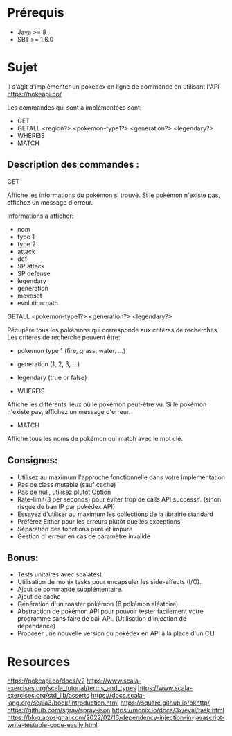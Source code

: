 # Prérequis

- Java >= 8
- SBT >= 1.6.0

# Sujet

Il s'agit d'implémenter un pokedex en ligne de commande en utilisant l'API https://pokeapi.co/

Les commandes qui sont à implémentées sont:

- GET <pokemon-name>
- GETALL <region?> <pokemon-type1?> <generation?> <legendary?>
- WHEREIS <pokemon-name>
- MATCH <pokemon-name>

## Description des commandes :

GET <pokemon-name>

Affiche les informations du pokémon si trouvé.
Si le pokémon n'existe pas, affichez un message d'erreur.

Informations à afficher:

- nom
- type 1
- type 2
- attack
- def
- SP attack
- SP defense
- legendary
- generation
- moveset
- evolution path

GETALL <pokemon-type1?> <generation?> <legendary?>

Récupère tous les pokémons qui corresponde aux critères de recherches.
Les critères de recherche peuvent être:

- pokemon type 1 (fire, grass, water, ...)
- generation (1, 2, 3, ...)
- legendary (true or false)

- WHEREIS <pokemon-name>

Affiche les différents lieux où le pokémon peut-être vu.
Si le pokémon n'existe pas, affichez un message d'erreur.

- MATCH <keyword>

Affiche tous les noms de pokémon qui match avec le mot clé.

## Consignes:

- Utilisez au maximum l'approche fonctionnelle dans votre implémentation
- Pas de class mutable (sauf cache)
- Pas de null, utilisez plutôt Option
- Rate-limit(3 per seconds) pour éviter trop de calls API successif. (sinon risque de ban IP par pokédex API)
- Essayez d'utiliser au maximum les collections de la librairie standard
- Préférez Either pour les erreurs plutôt que les exceptions
- Séparation des fonctions pure et impure
- Gestion d' erreur en cas de paramètre invalide

## Bonus:

- Tests unitaires avec scalatest
- Utilisation de monix tasks pour encapsuler les side-effects (I/O).
- Ajout de commande supplémentaire.
- Ajout de cache
- Génération d'un roaster pokémon (6 pokémon aléatoire)
- Abstraction de pokémon API pour pouvoir tester facilement votre programme sans faire de call API. (Utilisation d'injection de dépendance)
- Proposer une nouvelle version du pokédex en API à la place d'un CLI


# Resources

https://pokeapi.co/docs/v2
https://www.scala-exercises.org/scala_tutorial/terms_and_types
https://www.scala-exercises.org/std_lib/asserts
https://docs.scala-lang.org/scala3/book/introduction.html
https://square.github.io/okhttp/
https://github.com/spray/spray-json
https://monix.io/docs/3x/eval/task.html
https://blog.appsignal.com/2022/02/16/dependency-injection-in-javascript-write-testable-code-easily.html


